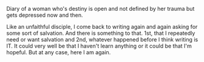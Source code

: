 Diary of a woman who's destiny is open and not defined by her trauma but gets depressed now and then. 

Like an unfaithful disciple, I come back to writing again and again asking for some sort of salvation. And there is something to that. 1st, that I repeatedly need or want salvation and 2nd, whatever happened before I think writing is IT. 
It could very well be that I haven't learn anything or it could be that I'm hopeful. But at any case, here I am again. 
